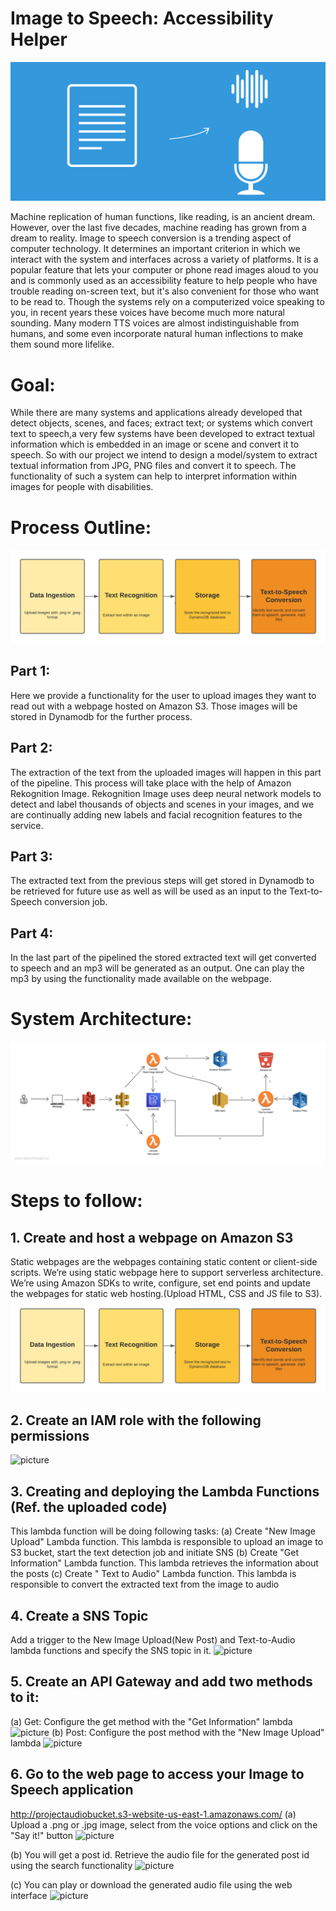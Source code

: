 
# Image to Speech: Accessibility Helper 

![picture](https://github.com/Team5CSYEFall/Project/blob/main/images/Intr.png)

Machine replication of human functions, like reading, is an ancient dream. However, over the last five decades, machine reading has grown from a dream to reality. 
Image to speech conversion is a trending aspect of computer technology. It determines an important criterion in which we interact with the system and interfaces across a variety of platforms.
It is a popular feature that lets your computer or phone read images aloud to you and is commonly used as an accessibility feature to help people who have trouble reading on-screen text, but it's also convenient for those who want to be read to.
Though the systems rely on a computerized voice speaking to you, in recent years these voices have become much more natural sounding. Many modern TTS voices are almost indistinguishable from humans, and some even incorporate natural human inflections to make them sound more lifelike. 

# Goal:
While there are many systems and applications already developed that detect objects, scenes, and faces; extract text; or systems which convert text to speech,a very few systems have been developed to extract textual information which is embedded in an image or scene and convert it to speech.
So with our project we intend to design a model/system to extract textual information from JPG, PNG files and convert it to speech.
The functionality of such a system can help to interpret information within images for people with disabilities. 

# Process Outline:

![picture](https://github.com/Team5CSYEFall/Project/blob/main/images/PD.png)

## Part 1: 
Here we provide a functionality for the user to upload images they want to read out with a webpage hosted on Amazon S3. Those images will be stored in Dynamodb for the further process.
## Part 2: 
The extraction of the text from the uploaded images will happen in this part of the pipeline. This process will take place with the help of Amazon Rekognition Image. Rekognition Image uses deep neural network models to detect and label thousands of objects and scenes in your images, and we are continually adding new labels and facial recognition features to the service. 
## Part 3:
The extracted text from the previous steps will get stored in Dynamodb to be retrieved for future use as well as will be used as an input to the Text-to-Speech conversion job.
## Part 4:
In the last part of the pipelined the stored extracted text will get converted to speech and an mp3 will be generated as an output. One can play the mp3 by using the functionality made available on the webpage.

# System Architecture: 

![picture](https://github.com/Team5CSYEFall/Project/blob/main/images/Arch.png)

# Steps to follow:
## 1. Create and host a webpage on Amazon S3
Static webpages are the webpages containing static content or client-side scripts. We’re using static webpage here to support serverless architecture. We’re using Amazon SDKs to write, configure, set end points and update the webpages for static web hosting.(Upload HTML, CSS and JS file to S3).
![picture](https://github.com/Team5CSYEFall/Project/blob/main/images/PD.png)

## 2. Create an IAM role with the following permissions
![picture](https://github.com/Team5CSYEFall/Project/blob/main/images/.png)

## 3. Creating and deploying the Lambda Functions (Ref. the uploaded code)
This lambda function will be doing following tasks:
(a) Create "New Image Upload" Lambda function. This lambda is responsible to upload an image to S3 bucket, start the text detection job and initiate SNS
(b) Create "Get Information" Lambda function. This lambda retrieves the information about the posts
(c) Create " Text to Audio" Lambda function. This lambda is responsible to convert the extracted text from the image to audio

## 4. Create a SNS Topic
Add a trigger to the New Image Upload(New Post) and Text-to-Audio lambda functions and specify the SNS topic in it.
![picture](https://github.com/Team5CSYEFall/Project/blob/main/images/.png)

## 5. Create an API Gateway and add two methods to it:
(a) Get: Configure the get method with the "Get Information" lambda
![picture](https://github.com/Team5CSYEFall/Project/blob/main/images/.png)
(b) Post: Configure the post method with the  "New Image Upload" lambda
![picture](https://github.com/Team5CSYEFall/Project/blob/main/images/.png)

## 6. Go to the web page to access your Image to Speech application 
 http://projectaudiobucket.s3-website-us-east-1.amazonaws.com/
(a) Upload a .png or .jpg image, select from the voice options and click on the "Say it!" button
![picture](https://github.com/Team5CSYEFall/Project/blob/main/images/.png)

(b) You will get a post id. Retrieve the audio file for the generated post id using the search functionality
![picture](https://github.com/Team5CSYEFall/Project/blob/main/images/.png)

(c) You can play or download the generated audio file using the web interface
![picture](https://github.com/Team5CSYEFall/Project/blob/main/images/.png)




